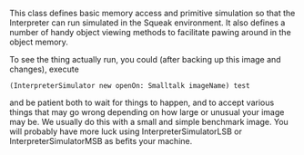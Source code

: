 This class defines basic memory access and primitive simulation so that the Interpreter can run simulated in the Squeak environment.  It also defines a number of handy object viewing methods to facilitate pawing around in the object memory.

To see the thing actually run, you could (after backing up this image and changes), execute

	(InterpreterSimulator new openOn: Smalltalk imageName) test

and be patient both to wait for things to happen, and to accept various things that may go wrong depending on how large or unusual your image may be.  We usually do this with a small and simple benchmark image. You will probably have more luck using InterpreterSimulatorLSB or InterpreterSimulatorMSB as befits your machine.